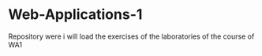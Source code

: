 # Web-Applications-1
Repository were i will load the exercises of the laboratories of the course of WA1
